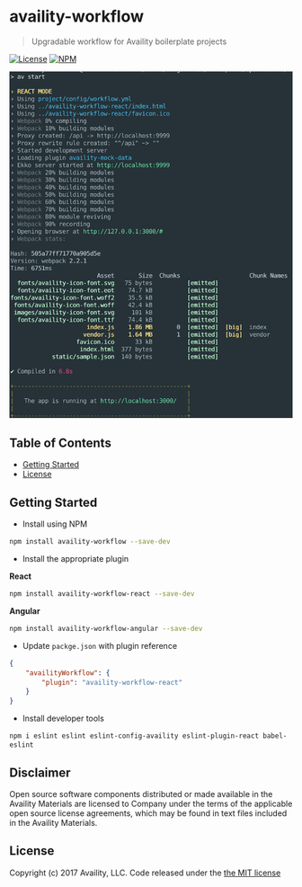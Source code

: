 # availity-workflow

> Upgradable workflow for Availity boilerplate projects

[![License](https://img.shields.io/badge/license-MIT-blue.svg?style=flat-square&label=license)](http://opensource.org/licenses/MIT)
[![NPM](http://img.shields.io/npm/v/availity-workflow.svg?style=flat-square&label=npm)](https://npmjs.org/package/availity-workflow)

![Alt text](/docs/cli.png)


## Table of Contents
* [Getting Started](#getting-started)
* [License](#license)

## Getting Started

- Install using NPM

```bash
npm install availity-workflow --save-dev
```

- Install the appropriate plugin

**React**
```bash
npm install availity-workflow-react --save-dev
```

**Angular**
```bash
npm install availity-workflow-angular --save-dev
```

- Update `packge.json` with plugin reference

```json
{
    "availityWorkflow": {
        "plugin": "availity-workflow-react"
    }
}
```

- Install developer tools

```
npm i eslint eslint eslint-config-availity eslint-plugin-react babel-eslint
```
## Disclaimer

Open source software components distributed or made available in the Availity Materials are licensed to Company under the terms of the applicable open source license agreements, which may be found in text files included in the Availity Materials.

## License

Copyright (c) 2017 Availity, LLC. Code released under the [the MIT license](LICENSE)
